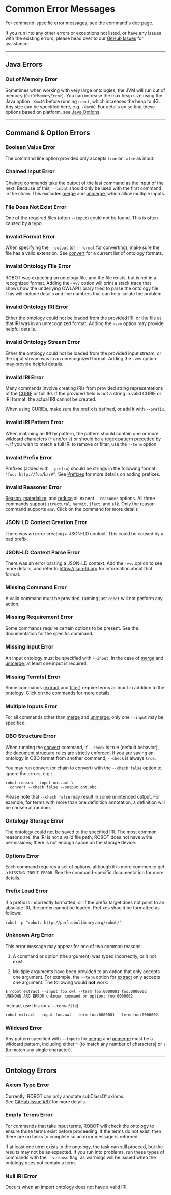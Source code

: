 # Common Error Messages

For command-specific error messages, see the command's doc page.

If you run into any other errors or exceptions not listed, or have any issues with the existing errors, please head over to our <a href="https://github.com/ontodev/robot/issues" target="_blank">GitHub Issues</a> for assistance!

---

## Java Errors

### Out of Memory Error

Sometimes when working with very large ontologies, the JVM will run out of memory (`OutOfMemoryError`). You can increase the max heap size using the Java option `-Xmx4G` before running `robot`, which increases the heap to 4G. Any size can be specified here, e.g. `-Xmx8G`. For details on setting these options based on platform, see [Java Options](http://robot.obolibrary.org/global#java-options).

---

## Command & Option Errors

### Boolean Value Error

The command line option provided only accepts `true` or `false` as input.

### Chained Input Error

[Chained commands](/chaining) take the output of the last command as the input of the next. Because of this, `--input` should only be used with the first command in the chain. This excludes [merge](/merge) and [unmerge](/unmerge), which allow multiple inputs.

### File Does Not Exist Error

One of the required files (often `--input`) could not be found. This is often caused by a typo.

### Invalid Format Error

When specifying the `--output` (or `--format` for converting), make sure the file has a valid extension. See [convert](/convert) for a current list of ontology formats.

### Invalid Ontology File Error

ROBOT was expecting an ontology file, and the file exists, but is not in a recognized format. Adding the `-vvv` option will print a stack trace that shows how the underlying OWLAPI library tried to parse the ontology file. This will include details and line numbers that can help isolate the problem.

### Invalid Ontology IRI Error

Either the ontology could not be loaded from the provided IRI, or the file at that IRI was in an unrecognized format. Adding the `-vvv` option may provide helpful details.

### Invalid Ontology Stream Error

Either the ontology could not be loaded from the provided input stream, or the input stream was in an unrecognized format. Adding the `-vvv` option may provide helpful details.

### Invalid IRI Error

Many commands involve creating IRIs from provided string representations of the <a href="https://www.w3.org/TR/2010/NOTE-curie-20101216/" target="_blank">CURIE</a> or full IRI. If the provided field is not a string in valid CURIE or IRI format, the actual IRI cannot be created.

When using CURIEs, make sure the prefix is defined, or add it with `--prefix`.

### Invalid IRI Pattern Error

When matching an IRI by pattern, the pattern should contain one or more wildcard characters (`*` and/or `?`) or should be a regex pattern preceded by `~`. If you wish to match a full IRI to remove or filter, use the `--term` option.

### Invalid Prefix Error

Prefixes (added with `--prefix`) should be strings in the following format: `"foo: http://foo/bar#"`. See [Prefixes](/prefixes) for more details on adding prefixes.

### Invalid Reasoner Error

[Reason](/reason), [materialize](/materialize), and [reduce](/reduce) all expect `--reasoner` options. All three commands support `structural`, `hermit`, `jfact`, and `elk`. Only the reason command supports `emr`. Click on the command for more details

### JSON-LD Context Creation Error

There was an error creating a JSON-LD context. This could be caused by a bad prefix.

### JSON-LD Context Parse Error

There was an error parsing a JSON-LD context. Add the `-vvv` option to see more details, and refer to <https://json-ld.org> for information about that format.

### Missing Command Error

A valid command must be provided, running just `robot` will not perform any action.

### Missing Requirement Error

Some commands require certain options to be present. See the documentation for the specific command.

### Missing Input Error

An input ontology must be specified with `--input`. In the case of [merge](/merge) and [unmerge](/unmerge), at least one input is required.

### Missing Term(s) Error

Some commands ([extract](/extract) and [filter](/filter)) require terms as input in addition to the ontology. Click on the commands for more details.

### Multiple Inputs Error

For all commands other than [merge](/merge) and [unmerge](/unmerge), only one `--input` may be specified.

### OBO Structure Error

When running the [convert](/convert) command, if `--check` is true (default behavior), the [document structure rules](http://owlcollab.github.io/oboformat/doc/obo-syntax.html#4) are strictly enforced. If you are saving an ontology in OBO format from another command, `--check` is always `true`. 

You may run convert (or chain to convert) with the `--check false` option to ignore the errors, e.g.:
```
robot reason --input ont.owl \
  convert --check false --output ont.obo
```

Please note that `--check false` may result in some unintended output. For example, for terms with more than one definition annotation, a definition will be chosen at random.

### Ontology Storage Error

The ontology could not be saved to the specified IRI. The most common reasons are: the IRI is not a valid file path; ROBOT does not have write permissions; there is not enough space on the storage device.

### Options Error

Each command requires a set of options, although it is more common to get a `MISSING INPUT ERROR`. See the command-specific documentation for more details.

### Prefix Load Error

If a prefix is incorrectly formatted, or if the prefix target does not point to an absolute IRI, the prefix cannot be loaded. Prefixes should be formatted as follows:
```
robot -p "robot: http://purl.obolibrary.org/robot/"
```

### Unknown Arg Error

This error message may appear for one of two common reasons:
1. A command or option (the argument) was typed incorrectly, or it not exist.

2. Multiple arguments have been provided to an option that only accepts one argument. For example, the `--term` option for [extract](/extract) only accepts one argument. The following would **not** work:
```
$ robot extract --input foo.owl --term foo:0000001 foo:0000002
UNKNOWN ARG ERROR unknown command or option: foo:0000002
```
Instead, use this (or a `--term-file`):
```
robot extract --input foo.owl --term foo:0000001 --term foo:0000002
```

### Wildcard Error

Any pattern specified with `--inputs` for [merge](/merge) and [unmerge](/unmerge) must be a wildcard pattern, including either `*` (to match any number of characters) or `?` (to match any single character).

---

## Ontology Errors

### Axiom Type Error

Currently, ROBOT can only annotate subClassOf axioms.<br>
See [GitHub issue #67](https://github.com/ontodev/robot/issues/67) for more details.

### Empty Terms Error

For commands that take input terms, ROBOT will check the ontology to ensure those terms exist before proceeding. If the terms do not exist, then there are no tasks to complete so an error message is returned.

If at least one term exists in the ontology, the task can still proceed, but the results may not be as expected. If you run into problems, run these types of commands with the `--verbose` flag, as warnings will be issued when the ontology does not contain a term.

### Null IRI Error

Occurs when an import ontology does not have a valid IRI.
